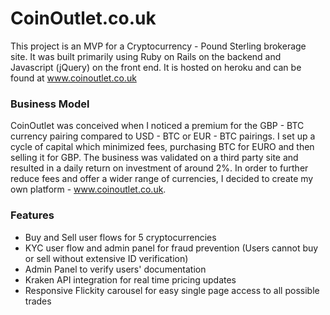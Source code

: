 # CoinOutlet.co.uk

This project is an MVP for a Cryptocurrency - Pound Sterling brokerage site.  It was built primarily using Ruby on Rails on the backend and Javascript (jQuery) on the front end.  It is hosted on heroku and can be found at www.coinoutlet.co.uk

### Business Model

CoinOutlet was conceived when I noticed a premium for the GBP - BTC currency pairing compared to USD - BTC or EUR - BTC pairings.  I set up a cycle of capital which minimized fees, purchasing BTC for EURO and then selling it for GBP.  The business was validated on a third party site and resulted in a daily return on investment of around 2%.  In order to further reduce fees and offer a wider range of currencies, I decided to create my own platform - www.coinoutlet.co.uk.

### Features

- Buy and Sell user flows for 5 cryptocurrencies
- KYC user flow and admin panel for fraud prevention (Users cannot buy or sell without extensive ID verification)
- Admin Panel to verify users' documentation
- Kraken API integration for real time pricing updates
- Responsive Flickity carousel for easy single page access to all possible trades
